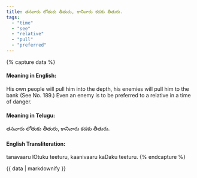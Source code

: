 ```yaml
---
title: తనవారు లోతుకు తీతురు, కానివారు కడకు తీతురు.
tags:
  - "time"
  - "see"
  - "relative"
  - "pull"
  - "preferred"
---
```


{% capture data %}
#### Meaning in English:
His own people will pull him into the depth, his enemies will pull him to the bank
(See No. 189.)
Even an enemy is to be preferred to a relative in a time of danger.

#### Meaning in Telugu:
తనవారు లోతుకు తీతురు, కానివారు కడకు తీతురు.

#### English Transliteration:
tanavaaru lOtuku teeturu, kaanivaaru kaDaku teeturu.
{% endcapture %}

<div class="notice">{{ data | markdownify }}</div>

